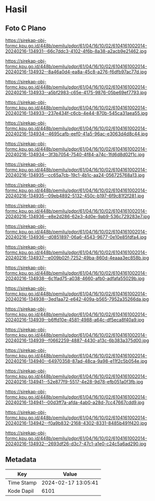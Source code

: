 # Hasil

## Foto C Plano

https://sirekap-obj-formc.kpu.go.id/448b/pemilu/pdpr/61/04/16/10/02/6104161002014-20240216-134931--66c7ddc3-4102-4f6b-8a38-a2acb9e21462.jpg

https://sirekap-obj-formc.kpu.go.id/448b/pemilu/pdpr/61/04/16/10/02/6104161002014-20240216-134932--8a46a0d4-ea8a-45c8-a276-f6dfb97ac77d.jpg

https://sirekap-obj-formc.kpu.go.id/448b/pemilu/pdpr/61/04/16/10/02/6104161002014-20240216-134933--a5bf2983-c65e-4175-9876-05be69ef7793.jpg

https://sirekap-obj-formc.kpu.go.id/448b/pemilu/pdpr/61/04/16/10/02/6104161002014-20240216-134933--237e434f-c6cb-4e44-870b-545ca31aea55.jpg

https://sirekap-obj-formc.kpu.go.id/448b/pemilu/pdpr/61/04/16/10/02/6104161002014-20240216-134934--4695cafb-eef0-41a5-96ac-e3063d4d8c44.jpg

https://sirekap-obj-formc.kpu.go.id/448b/pemilu/pdpr/61/04/16/10/02/6104161002014-20240216-134934--3f3b7054-7540-4f84-a74c-1fd6d8d02f1c.jpg

https://sirekap-obj-formc.kpu.go.id/448b/pemilu/pdpr/61/04/16/10/02/6104161002014-20240216-134935--cc65a7cb-19c1-4b1c-aa24-056725768a13.jpg

https://sirekap-obj-formc.kpu.go.id/448b/pemilu/pdpr/61/04/16/10/02/6104161002014-20240216-134935--09eb4892-5132-450c-b197-6f9c81f2f281.jpg

https://sirekap-obj-formc.kpu.go.id/448b/pemilu/pdpr/61/04/16/10/02/6104161002014-20240216-134936--e8e2d286-62e3-4d0e-9ab9-536c729283e7.jpg

https://sirekap-obj-formc.kpu.go.id/448b/pemilu/pdpr/61/04/16/10/02/6104161002014-20240216-134936--d0851897-06a6-4543-9677-0e10e85fdfa4.jpg

https://sirekap-obj-formc.kpu.go.id/448b/pemilu/pdpr/61/04/16/10/02/6104161002014-20240216-134937--e009b02f-7252-49ba-860d-4eaaa3ec858b.jpg

https://sirekap-obj-formc.kpu.go.id/448b/pemilu/pdpr/61/04/16/10/02/6104161002014-20240216-134938--6c1fad75-a038-4660-afb0-adfafa55029b.jpg

https://sirekap-obj-formc.kpu.go.id/448b/pemilu/pdpr/61/04/16/10/02/6104161002014-20240216-134938--3ed1aa72-e642-409a-b565-7952a35266da.jpg

https://sirekap-obj-formc.kpu.go.id/448b/pemilu/pdpr/61/04/16/10/02/6104161002014-20240216-134939--b6ffd10e-4581-4988-a64c-df5eca8f40a9.jpg

https://sirekap-obj-formc.kpu.go.id/448b/pemilu/pdpr/61/04/16/10/02/6104161002014-20240216-134939--f0662259-4887-4430-a13c-6b383a375d00.jpg

https://sirekap-obj-formc.kpu.go.id/448b/pemilu/pdpr/61/04/16/10/02/6104161002014-20240216-134940--64970358-87ad-48ca-9a98-e11f2c5b054e.jpg

https://sirekap-obj-formc.kpu.go.id/448b/pemilu/pdpr/61/04/16/10/02/6104161002014-20240216-134941--52e877f9-5517-4e28-9d78-efb051a0f3fb.jpg

https://sirekap-obj-formc.kpu.go.id/448b/pemilu/pdpr/61/04/16/10/02/6104161002014-20240216-134941--00d3ff7a-afda-4ab0-a28d-7cc47667cdd9.jpg

https://sirekap-obj-formc.kpu.go.id/448b/pemilu/pdpr/61/04/16/10/02/6104161002014-20240216-134942--f0a9b832-2168-4302-8331-8485b491f420.jpg

https://sirekap-obj-formc.kpu.go.id/448b/pemilu/pdpr/61/04/16/10/02/6104161002014-20240216-134932--2693df26-d3c7-47c1-a1e0-c24c5a6ad290.jpg


## Metadata

| Key        | Value               |
| ---------- | ------------------- |
| Time Stamp | 2024-02-17 13:05:41 |
| Kode Dapil | 6101                |



